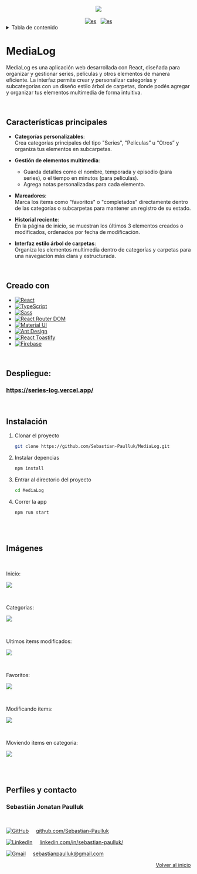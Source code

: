 <a id="readme-top"></a>


<div align="center">
  <img  src="https://github.com/Sebastian-Paulluk/MediaLog/blob/main/public/images-github/logo.png">
</div>

<br>

<div align="center">
    <a href="https://github.com/Sebastian-Paulluk/MediaLog/blob/main/README.md"><img src="https://img.shields.io/badge/lang-english-blue.svg" alt="es"></a> &nbsp; <a href="https://github.com/Sebastian-Paulluk/MediaLog/blob/main/README.es.md"><img src="https://img.shields.io/badge/lang-español-red.svg" alt="es"></a>
</div>


<details>
  <summary>Tabla de contenido</summary>
  <ol>
    <li><a href="#caracteristicas">Características principales</a></li>
    <li><a href="#creado-con">Creado con</a></li>
    <li><a href="#despliegue">Despliegue</a></li>
    <li><a href="#instalacion">Instalación</a></li>
    <li><a href="#imagenes">Imágenes</a></li>
    <li><a href="#pefiles-y-contacto">Perfiles y contacto</a></li>
  </ol>
</details>


# MediaLog

MediaLog es una aplicación web desarrollada con React, diseñada para organizar y gestionar series, películas y otros elementos de manera eficiente. La interfaz permite crear y personalizar categorías y subcategorías con un diseño estilo árbol de carpetas, donde podés agregar y organizar tus elementos multimedia de forma intuitiva.


<br>

<a id="caracteristicas"></a>
## Características principales

- **Categorías personalizables**:  
  Crea categorías principales del tipo "Series", "Películas” u “Otros” y organiza tus elementos en subcarpetas.

- **Gestión de elementos multimedia**:  
  - Guarda detalles como el nombre, temporada y episodio (para series), o el tiempo en minutos (para películas).  
  - Agrega notas personalizadas para cada elemento.

- **Marcadores**:  
  Marca los ítems como "favoritos" o "completados" directamente dentro de las categorías o subcarpetas para mantener un registro de su estado.

- **Historial reciente**:  
  En la página de inicio, se muestran los últimos 3 elementos creados o modificados, ordenados por fecha de modificación.

- **Interfaz estilo árbol de carpetas**:  
  Organiza los elementos multimedia dentro de categorías y carpetas para una navegación más clara y estructurada.


<br>

<a id="creado-con"></a>

## Creado con

* [![React][React.js]][React-url]
* [![TypeScript][TypeScript]][TypeScript-url]
* [![Sass][Sass]][Sass-url]
* [![React Router DOM][ReactRouterDOM]][ReactRouterDOM-url]
* [![Material UI][Material-UI]][Material-UI-url]
* [![Ant Design][AntDesign]][AntDesign-url]
* [![React Toastify][ReactToastify]][ReactToastify-url]
* [![Firebase][Firebase]][Firebase-url]



<br>


<a id="despliegue"></a>

## Despliegue:
### <https://series-log.vercel.app/>

<br>

<a id="instalacion"></a>

## Instalación

1. Clonar el proyecto
   ```sh
   git clone https://github.com/Sebastian-Paulluk/MediaLog.git
   ```
2. Instalar depencias
   ```sh
   npm install
   ```
3. Entrar al directorio del proyecto
   ```sh
   cd MediaLog
   ```
4. Correr la app
   ```sh
   npm run start
   ```

<br><br>

<a id="imagenes"></a>

## Imágenes

<br>

Inicio:

![](https://github.com/Sebastian-Paulluk/MediaLog/blob/main/public/images-github/inicio.png)

<br>

Categorias:

![](https://github.com/Sebastian-Paulluk/MediaLog/blob/main/public/images-github/items-en-carpeta.png)

<br>

Ultimos items modificados:

![](https://github.com/Sebastian-Paulluk/MediaLog/blob/main/public/images-github/ultimos-modificados.png)

<br>

Favoritos:

![](https://github.com/Sebastian-Paulluk/MediaLog/blob/main/public/images-github/favoritos.png)

<br>


Modificando items:

![](https://github.com/Sebastian-Paulluk/MediaLog/blob/main/public/images-github/modificando-item-juntos.png) 

<br>

Moviendo items en categoria:

![](https://github.com/Sebastian-Paulluk/MediaLog/blob/main/public/images-github/moviendo-item.png)


<br>
<br>

<a id="pefiles-y-contacto"></a>

## Perfiles y contacto

### Sebastián Jonatan Paulluk
<br>

[![GitHub][GitHub-icon]][GitHub-url] &nbsp; &nbsp; [github.com/Sebastian-Paulluk](https://github.com/Sebastian-Paulluk)

[![LinkedIn][LinkedIn-icon]][LinkedIn-url] &nbsp; &nbsp; [linkedin.com/in/sebastian-paulluk/](https://www.linkedin.com/in/sebastian-paulluk/)

[![Gmail][Gmail-icon]][Gmail-url] &nbsp; &nbsp; sebastianpaulluk@gmail.com

<p align="right"><a href="#readme-top">Volver al inicio</a></p>





 <!-- MARKDOWN LINKS & IMAGES -->
[React.js]: https://img.shields.io/badge/React-20232A?style=for-the-badge&logo=react&logoColor=61DAFB
[React-url]: https://reactjs.org/

[TypeScript]: https://img.shields.io/badge/TypeScript-3178C6?style=for-the-badge&logo=typescript&logoColor=white
[TypeScript-url]: https://www.typescriptlang.org/

[Sass]: https://img.shields.io/badge/Sass-CC6699?style=for-the-badge&logo=sass&logoColor=white
[Sass-url]: https://sass-lang.com/

[Material-UI]: https://img.shields.io/badge/Material--UI-007FFF?style=for-the-badge&logo=mui&logoColor=white
[Material-UI-url]: https://mui.com/

[ReactRouterDOM]: https://img.shields.io/badge/React%20Router%20DOM-CA4245?style=for-the-badge&logo=react-router&logoColor=white
[ReactRouterDOM-url]: https://reactrouter.com/

[AntDesign]: https://img.shields.io/badge/Ant%20Design-0170FE?style=for-the-badge&logo=ant-design&logoColor=white
[AntDesign-url]: https://ant.design/

[ReactToastify]: https://img.shields.io/badge/React%20Toastify-FF7C7C?style=for-the-badge&logo=react-toastify&logoColor=white
[ReactToastify-url]: https://fkhadra.github.io/react-toastify/

[Firebase]: https://img.shields.io/badge/Firebase-FFCB2F?style=for-the-badge&logo=firebase&logoColor=black
[Firebase-url]: https://firebase.google.com/

[LinkedIn-icon]: https://img.shields.io/badge/LinkedIn-0A66C2?style=for-the-badge&logo=linkedin&logoColor=white
[LinkedIn-url]: https://www.linkedin.com/in/sebastian-paulluk/

[Gmail-icon]: https://img.shields.io/badge/Gmail-D14836?style=for-the-badge&logo=gmail&logoColor=white
[Gmail-url]: mailto:sebastianpaulluk@gmail.com

[GitHub-icon]: https://img.shields.io/badge/GitHub-181717?style=for-the-badge&logo=github&logoColor=white
[GitHub-url]: https://github.com/Sebastian-Paulluk





